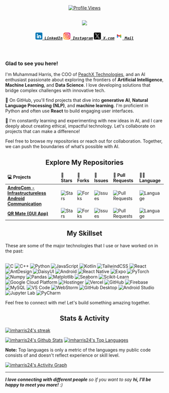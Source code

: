 <!-- Views Counter -->
<div align="center" >
  <a href="https://github.com/imharris24">
    <img src="https://count.getloli.com/get/@:imharris24" alt="Profile Views">
  </a>
</div>
<br>


<!-- Typing SVG -->
<p align="center">
  <a href="https://github.com/imharris24/">
	  <img src="https://readme-typing-svg.demolab.com/?lines=Hi!%20I%20am%20Muhammad%20Harris;Web%20and%20Mobile%20App%20Developer;AI%20Engineer&font=Fira%20Code&center=true&width=440&height=45&color=376FC3&vCenter=true&pause=500&size=22" />
  </a>
</p>


<!-- Social icons section -->
<h5 align="center">
  <code><a href="https://www.linkedin.com/in/imharris24/" title="LinkedIn Profile"><img width="22" src="images/linkedin.png"> LinkedIn</a></code>
  <code><a href="https://www.instagram.com/imharris24/" title="Instagram Profile"><img width="22" src="images/instagram.png"> Instagram</a></code>
  <code><a href="https://twitter.com/im_harrisg" title="X (Twitter) Profile"><img width="22" src="images/twitter.png"> X.com</a></code>
  <code><a href="mailto:harris20014@gmail.com" title="Google"><img width="22" src="images/google.png"> Mail</a></code>
</h5>
<br>

<!-- Introduction --> 
### Glad to see you here!  
I'm Muhammad Harris, the COO of [PeachX Technologies](https://peachxtechnologies.com), and an AI enthusiast passionate about exploring the frontiers of **Artificial Intelligence**, **Machine Learning**, and **Data Science**. I love developing solutions that bridge complex challenges with innovative tech.

🚀 On GitHub, you'll find projects that dive into **generative AI**, **Natural Language Processing (NLP)**, and **machine learning**. I'm proficient in Python and often use **React** to build engaging user interfaces.

🌟 I'm constantly learning and experimenting with new ideas in AI, and I care deeply about creating ethical, impactful technology. Let's collaborate on projects that can make a difference!

Feel free to browse my repositories or reach out for collaboration. Together, we can push the boundaries of what’s possible with AI.

<!-- Repositories -->
<div align="center">
  <h2>Explore My Repositories</h2>
</div>

<div>
   <table>
      <thead>
         <tr>
            <td><b>💻 Projects</b></td>
            <td><b>🌟 Stars</b></td>
            <td><b>🍴 Forks</b></td>
            <td><b>🐛 Issues</b></td>
            <td><b>🔔 Pull Requests</b></td>
            <td><b>👨‍💻 Language</b></td>
         </tr>
      </thead>
      <tbody>
         <tr>
            <td><a href="https://github.com/imharris24/AndroCom-Android"><b>AndroCom - Infrastructureless Android Communication</b></a></td>
            <td><img alt="Stars" src="https://img.shields.io/github/stars/imharris24/AndroCom-Android?style=flat-square&labelColor=343b41"/></td>
            <td><img alt="Forks" src="https://img.shields.io/github/forks/imharris24/AndroCom-Android?style=flat-square&labelColor=343b41"/></td>
            <td><img alt="Issues" src="https://img.shields.io/github/issues/imharris24/AndroCom-Android?style=flat-square"/></td>
            <td><img alt="Pull Requests" src="https://img.shields.io/github/issues-pr/imharris24/AndroCom-Android?style=flat-square"/></td>
            <td><img alt="Language" src="https://img.shields.io/github/languages/top/imharris24/AndroCom-Android?style=flat-square"/></td>
         </tr>
         <tr>
            <td><a href="https://github.com/imharris24/QR-Mate-APP"><b>QR Mate (GUI App)</b></a></td>
            <td><img alt="Stars" src="https://img.shields.io/github/stars/imharris24/QR-Mate-APP?style=flat-square&labelColor=343b41"/></td>
            <td><img alt="Forks" src="https://img.shields.io/github/forks/imharris24/QR-Mate-APP?style=flat-square&labelColor=343b41"/></td>
            <td><img alt="Issues" src="https://img.shields.io/github/issues/imharris24/QR-Mate-APP?style=flat-square"/></td>
            <td><img alt="Pull Requests" src="https://img.shields.io/github/issues-pr/imharris24/QR-Mate-APP?style=flat-square"/></td>
            <td><img alt="Language" src="https://img.shields.io/github/languages/top/imharris24/QR-Mate-APP?style=flat-square"/></td>
         </tr>
      </tbody>
   </table>
</div>

<!-- Technology Stack -->
<div align="center">
  <h2>My Skillset</h2>
</div>
These are some of the major technologies that I use or have worked on in the past:
<br>
<br>

![C](https://img.shields.io/badge/C-00599C.svg?&style=for-the-badge&logo=c&logoColor=white) 
![C++](https://img.shields.io/badge/C++-00599C.svg?&style=for-the-badge&logo=cplusplus&logoColor=white) 
![Python](https://img.shields.io/badge/Python-3776AB.svg?&style=for-the-badge&logo=python&logoColor=white) 
![JavaScript](https://img.shields.io/badge/JavaScript-F7DF1E.svg?&style=for-the-badge&logo=javascript&logoColor=black) 
![Kotlin](https://img.shields.io/badge/Kotlin-7F52B0.svg?&style=for-the-badge&logo=kotlin&logoColor=white)
![TailwindCSS](https://img.shields.io/badge/TailwindCSS-06B6D4.svg?&style=for-the-badge&logo=tailwindcss&logoColor=white) 
![React](https://img.shields.io/badge/React-61DAFB.svg?&style=for-the-badge&logo=react&logoColor=black) 
![AntDesign](https://img.shields.io/badge/AntDesign-0170FE.svg?&style=for-the-badge&logo=antd&logoColor=white) 
![DaisyUI](https://img.shields.io/badge/DaisyUI-3C82F6.svg?&style=for-the-badge&logo=daisyui&logoColor=white) 
![Android](https://img.shields.io/badge/Android-3DDC84.svg?&style=for-the-badge&logo=android&logoColor=white) 
![React Native](https://img.shields.io/badge/React_Native-61DAFB.svg?&style=for-the-badge&logo=react&logoColor=black) 
![Expo](https://img.shields.io/badge/Expo-1B1F32.svg?&style=for-the-badge&logo=expo&logoColor=white) 
![PyTorch](https://img.shields.io/badge/PyTorch-EA4335.svg?&style=for-the-badge&logo=pytorch&logoColor=white) 
![Numpy](https://img.shields.io/badge/Numpy-013243.svg?&style=for-the-badge&logo=numpy&logoColor=white) 
![Pandas](https://img.shields.io/badge/Pandas-150458.svg?&style=for-the-badge&logo=pandas&logoColor=white) 
![Matplotlib](https://img.shields.io/badge/Matplotlib-003B57.svg?&style=for-the-badge&logo=matplotlib&logoColor=white) 
![Seaborn](https://img.shields.io/badge/Seaborn-3D4A4E.svg?&style=for-the-badge&logo=seaborn&logoColor=white) 
![Scikit-Learn](https://img.shields.io/badge/ScikitLearn-F7931E.svg?&style=for-the-badge&logo=scikit-learn&logoColor=white)
![Google Cloud Platform](https://img.shields.io/badge/GoogleCloudPlatform-4285F4.svg?&style=for-the-badge&logo=googlecloud&logoColor=white) 
![Hostinger](https://img.shields.io/badge/Hostinger-8A3F30.svg?&style=for-the-badge&logo=hostinger&logoColor=white) 
![Vercel](https://img.shields.io/badge/Vercel-000000.svg?&style=for-the-badge&logo=vercel&logoColor=white) 
![GitHub](https://img.shields.io/badge/GitHub-181717.svg?&style=for-the-badge&logo=github&logoColor=white)
![Firebase](https://img.shields.io/badge/Firebase-FFCA28.svg?&style=for-the-badge&logo=firebase&logoColor=black) 
![MySQL](https://img.shields.io/badge/MySQL-4479A1.svg?&style=for-the-badge&logo=mysql&logoColor=white) 
![VS Code](https://img.shields.io/badge/VSCode-007ACC.svg?&style=for-the-badge&logo=visualstudio&logoColor=white) 
![WebStorm](https://img.shields.io/badge/WebStorm-000000.svg?&style=for-the-badge&logo=webstorm&logoColor=white) 
![GitHub Desktop](https://img.shields.io/badge/GitHubDesktop-2088FF.svg?&style=for-the-badge&logo=github&logoColor=white) 
![Android Studio](https://img.shields.io/badge/AndroidStudio-3DDC84.svg?&style=for-the-badge&logo=androidstudio&logoColor=white) 
![Jupyter Lab](https://img.shields.io/badge/JupyterLab-F37626.svg?&style=for-the-badge&logo=jupyter&logoColor=white) 
![PyCharm](https://img.shields.io/badge/PyCharm-000000.svg?&style=for-the-badge&logo=pycharm&logoColor=white)

Feel free to connect with me! Let's build something amazing together.

<!-- Statistics -->
<div align="center">
  <h2>Stats & Activity</h2>
</div>
  <p>
    <a href="https://github.com/imharris24">
      <img title="🔥 Get streak stats for your profile at git.io/streak-stats" alt="imharris24's streak" src="https://github-readme-streak-stats-9m8ugfa77-denvercoder1.vercel.app/?user=imharris24&theme=monokai-metallian&hide_border=true"/>
    </a>
  </p>


  <a href="https://github.com/imharris24"><img alt="imharris24's Github Stats" src="https://denvercoder1-github-readme-stats.vercel.app/api/?username=imharris24&show_icons=true&include_all_commits=true&count_private=true&theme=react&hide_border=true&bg_color=1F222E&title_color=F85D7F&icon_color=F8D866" height="192px"/></a>
  <a href="https://github.com/imharris24"><img alt="imharris24's Top Languages" src="https://denvercoder1-github-readme-stats.vercel.app/api/top-langs/?username=imharris24&langs_count=8&layout=compact&theme=react&hide_border=true&bg_color=1F222E&title_color=F85D7F&icon_color=F8D866&hide=Jupyter%20Notebook,Roff" height="192px"/></a>
  <br/>

  <b>Note:</b> Top languages is only a metric of the languages my public code consists of and doesn't reflect experience or skill level.
  

  <a href="https://github.com/imharris24"><img alt="imharris24's Activity Graph" src="https://github-readme-activity-graph.vercel.app/graph/?username=imharris24&bg_color=1F222E&color=F8D866&line=F85D7F&point=FFFFFF&hide_border=true" /></a>





<hr>
<em><b>I love connecting with different people</b> so if you want to say <b>hi, I'll be happy to meet you more!</b> :)</em>
